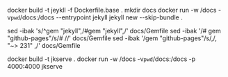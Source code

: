 docker build -t jeykll -f Dockerfile.base .
mkdir docs
docker run -w /docs -v`pwd`/docs:/docs --entrypoint jekyll jekyll new --skip-bundle .

sed -ibak 's/^gem "jekyll",/#gem "jekyll",/' docs/Gemfile
sed -ibak '/# gem "github-pages"/s/# //' docs/Gemfile
sed -ibak '/gem "github-pages"/s/,/, "~> 231" ,/' docs/Gemfile

docker build -t jkserve .
docker run -w /docs -v`pwd`/docs:/docs -p 4000:4000 jkserve
